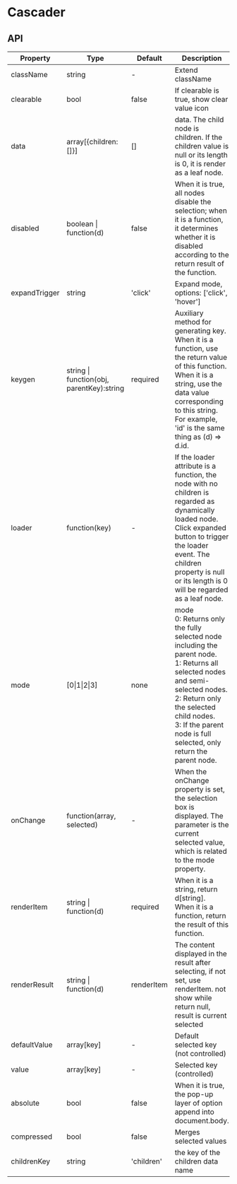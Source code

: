 # Cascader

<example />

## API

| Property | Type | Default | Description |
| --- | --- | --- | --- |
| className | string | - | Extend className |
| clearable | bool | false | If clearable is true, show clear value icon |
| data | array[{children:[]}] | [] | data. The child node is children. If the children value is null or its length is 0, it is render as a leaf node. |
| disabled | boolean \| function(d) | false | When it is true, all nodes disable the selection; when it is a function, it determines whether it is disabled according to the return result of the function. |
| expandTrigger | string | 'click' | Expand mode, options: \['click', 'hover'] |
| keygen | string \| function(obj, parentKey):string | required | Auxiliary method for generating key. <br />When it is a function, use the return value of this function. <br /> When it is a string, use the data value corresponding to this string. For example, 'id' is the same thing as (d) => d.id. |
| loader | function(key) | - | If the loader attribute is a function, the node with no children is regarded as dynamically loaded node. Click expanded button to trigger the loader event. The children property is null or its length is 0 will be regarded as a leaf node. |
| mode | \[0\|1\|2\|3\] | none | mode <br />0: Returns only the fully selected node including the parent node. <br />1: Returns all selected nodes and semi-selected nodes. <br />2: Return only the selected child nodes. <br />3: If the parent node is full selected, only return the parent node. |
| onChange | function(array, selected) | - | When the onChange property is set, the selection box is displayed. The parameter is the current selected value, which is related to the mode property. |
| renderItem | string \| function(d) | required | When it is a string, return d\[string].<br /> When it is a function, return the result of this function. |
| renderResult | string \| function(d) | renderItem | The content displayed in the result after selecting, if not set, use renderItem. not show while return null, result is current selected |
| defaultValue | array\[key] | - | Default selected key (not controlled) | 
| value | array\[key] | - | Selected key (controlled) |
| absolute | bool | false | When it is true, the pop-up layer of option append into document.body. |
| compressed | bool | false | Merges selected values |
| childrenKey | string | 'children' | the key of the children data name | 